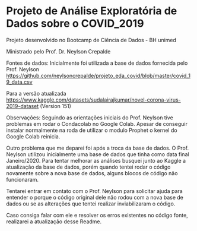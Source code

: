 # Projeto de Análise Exploratória de Dados sobre o COVID_2019

Projeto desenvolvido no Bootcamp de Ciência de Dados - BH unimed

Ministrado pelo Prof. Dr. Neylson Crepalde

Fontes de dados:
Inicialmente foi utilizada a base de dados fornecida pelo Prof. Neylson
https://github.com/neylsoncrepalde/projeto_eda_covid/blob/master/covid_19_data.csv

Para a versão atualizada
https://www.kaggle.com/datasets/sudalairajkumar/novel-corona-virus-2019-dataset (Version 151)

Observações:
Seguindo as orientações iniciais do Prof. Neylson tive problemas em rodar o Condacolab no Google Colab.
Apesar de conseguir instalar normalmente na roda de utilizar o modulo Prophet o kernel do Google Colab reinicia.

Outro problema que me deparei foi após a troca da base de dados.
O Prof. Neylson utilizou inicialmente uma base de dados que tinha como data final Janeiro/2020.
Para tentar melhorar as análises busquei junto ao Kaggle a atualização da base de dados, porém quando tentei rodar o código novamente sobre a nova base de dados, alguns blocos de código não funcionaram.

Tentarei entrar em contato com o Prof. Neylson para solicitar ajuda para entender o porque o código original dele não rodou com a nova base de dados ou se as alterações que tentei realizar inviabilizaram o código.

Caso consiga falar com ele e resolver os erros existentes no código fonte, realizarei a atualização desse Readme.
